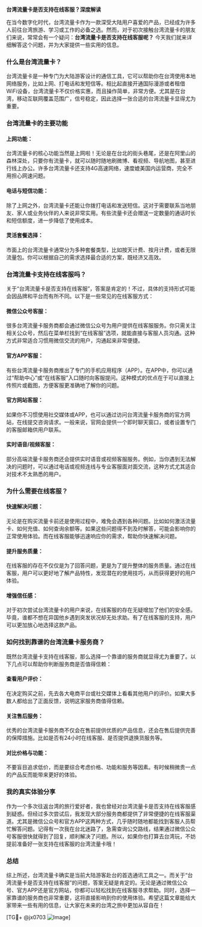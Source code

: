 **台湾流量卡是否支持在线客服？深度解读**

在当今数字化时代，台湾流量卡作为一款深受大陆用户喜爱的产品，已经成为许多人前往台湾旅游、学习或工作的必备之选。然而，对于初次接触台湾流量卡的朋友们来说，常常会有一个疑问：**台湾流量卡是否支持在线客服呢？** 今天我们就来详细解答这个问题，并为大家提供一些实用的信息。

### **什么是台湾流量卡？**

台湾流量卡是一种专门为大陆游客设计的通信工具，它可以帮助你在台湾使用本地网络服务，比如上网、打电话和发短信等。相比起直接开通国际漫游或者租借WiFi设备，台湾流量卡不仅价格实惠，而且操作简单，非常方便。尤其是在台湾，移动互联网覆盖范围广，信号稳定，因此选择一张合适的台湾流量卡显得尤为重要。

### **台湾流量卡的主要功能**

#### 上网功能：
台湾流量卡的核心功能当然是上网啦！无论是在台北的街头巷尾，还是在阿里山的森林深处，只要你有流量卡，就可以随时随地刷微博、看视频、导航地图，甚至进行线上办公。许多台湾流量卡还支持4G高速网络，速度媲美国内运营商，完全不用担心网速问题。

#### 电话与短信功能：
除了上网之外，台湾流量卡还能让你拨打电话和发送短信。这对于需要联系当地朋友、家人或业务伙伴的人来说非常实用。有些流量卡还会赠送一定数量的通话时长和短信额度，进一步降低了使用成本。

#### 灵活套餐选择：
市面上的台湾流量卡通常分为多种套餐类型，比如按天计费、按月计费，或者无限流量包。你可以根据自己的需求选择最合适的方案，既经济又高效。

### **台湾流量卡支持在线客服吗？**

关于“台湾流量卡是否支持在线客服”，答案是肯定的！不过，具体的支持形式可能会因品牌和平台而有所不同。以下是一些常见的在线客服方式：

#### 微信公众号客服：
很多台湾流量卡服务商都会通过微信公众号为用户提供在线客服服务。你只需关注相关公众号，然后在菜单栏找到“在线客服”选项，就能直接与客服人员沟通。这种方式非常适合习惯用微信交流的用户，沟通起来非常便捷。

#### 官方APP客服：
有些台湾流量卡服务商推出了专门的手机应用程序（APP）。在APP中，你可以通过“帮助中心”或“在线客服”入口随时向客服提问。这种模式的优点在于可以直接上传照片或截图，方便客服更准确地了解你的问题。

#### 官方网站客服：
如果你不习惯使用社交媒体或APP，也可以通过访问台湾流量卡服务商的官方网站，在线提交咨询请求。一般来说，官网会提供一个即时聊天窗口，或者设置专门的客服邮箱供用户联系。

#### 实时语音/视频客服：
部分高端流量卡服务商还会提供实时语音或视频客服服务。例如，当你遇到无法解决的问题时，可以通过电话或视频连线与专业客服面对面交流，这种方式尤其适合对技术不太熟悉的用户。

### **为什么需要在线客服？**

#### 快速解决问题：
无论是在购买流量卡前还是使用过程中，难免会遇到各种问题。比如如何激活流量卡、如何充值、如何查询余额等。如果这些问题得不到及时解答，可能会影响你的正常使用体验。而在线客服能够迅速响应你的需求，帮助你快速解决问题。

#### 提升服务质量：
在线客服的存在不仅仅是为了回答问题，更是为了提升整体的服务质量。通过在线客服，用户可以更好地了解产品特性，发现潜在的使用技巧，从而获得更好的用户体验。

#### 增强信任感：
对于初次尝试台湾流量卡的用户来说，在线客服的存在无疑增加了他们的安全感。毕竟，谁都不想在异国他乡遇到突发状况却无处求助。有了在线客服的支持，用户可以更加放心地选择这款产品。

### **如何找到靠谱的台湾流量卡服务商？**

既然台湾流量卡支持在线客服，那么选择一个靠谱的服务商就显得尤为重要了。以下几点可以帮助你判断服务商是否值得信赖：

#### 查看用户评价：
在决定购买之前，先去各大电商平台或社交媒体上看看其他用户的评价。如果大多数人都给出了正面反馈，说明这家服务商值得信赖。

#### 关注售后服务：
优秀的台湾流量卡服务商不仅会在售前提供优质的产品信息，还会在售后提供完善的保障措施。比如是否有24小时在线客服、是否提供退换货服务等。

#### 对比价格与功能：
不要盲目追求低价，而是要综合考虑价格、功能和服务等因素。有时候稍微贵一点的产品反而能带来更好的体验。

### **我的真实体验分享**

作为一个多次往返台湾的旅行爱好者，我也曾经对台湾流量卡是否支持在线客服感到疑惑。但经过多次尝试后，我发现大部分服务商都提供了非常便捷的在线客服渠道。尤其是微信公众号和官方APP这两种方式，几乎随时随地都能找到客服人员帮忙解答问题。记得有一次我在台北迷路了，急需查询公交路线，结果通过微信公众号客服很快就得到了回复，顺利解决了问题。所以，如果你也打算去台湾玩，不妨提前准备好一张支持在线客服的台湾流量卡哦！

### **总结**

综上所述，台湾流量卡确实是当前大陆游客赴台的首选通讯工具之一。而关于“台湾流量卡是否支持在线客服”的问题，答案无疑是肯定的。无论是通过微信公众号、官方APP还是官方网站，你都可以轻松找到在线客服寻求帮助。同时，选择一家靠谱的服务商也非常重要，这将直接影响到你的使用体验。希望这篇文章能给大家带来一些有用的信息，让大家在未来的台湾之旅中更加从容自在！

[TG💪+ @jx0703 ![Image](https://github.com/user-attachments/assets/dbca1d08-cadb-493c-b0ec-ad6f7a83f270)]